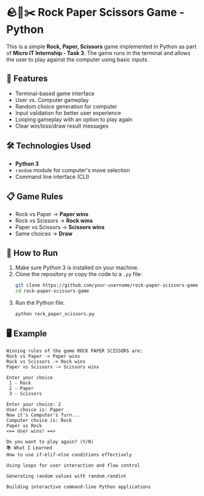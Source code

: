 # 🪨📄✂️ Rock Paper Scissors Game - Python

This is a simple **Rock, Paper, Scissors** game implemented in Python as part of **Micro IT Internship - Task 3**. The game runs in the terminal and allows the user to play against the computer using basic inputs.

## 🎯 Features

- Terminal-based game interface
- User vs. Computer gameplay
- Random choice generation for computer
- Input validation for better user experience
- Looping gameplay with an option to play again
- Clear win/loss/draw result messages

## 🛠️ Technologies Used

- **Python 3**
- `random` module for computer's move selection
- Command line interface (CLI)

## 📋 Game Rules

- Rock vs Paper → **Paper wins**
- Rock vs Scissors → **Rock wins**
- Paper vs Scissors → **Scissors wins**
- Same choices → **Draw**

## 🚀 How to Run

1. Make sure Python 3 is installed on your machine.
2. Clone the repository or copy the code to a `.py` file:
    ```bash
    git clone https://github.com/your-username/rock-paper-scissors-game.git
    cd rock-paper-scissors-game
    ```
3. Run the Python file:
    ```bash
    python rock_paper_scissors.py
    ```

## 🖥️ Example

```plaintext
Winning rules of the game ROCK PAPER SCISSORS are:
Rock vs Paper -> Paper wins
Rock vs Scissors -> Rock wins
Paper vs Scissors -> Scissors wins

Enter your choice 
 1 - Rock 
 2 - Paper 
 3 - Scissors 

Enter your choice: 2
User choice is: Paper
Now it's Computer's Turn...
Computer choice is: Rock
Paper vs Rock
<== User wins! ==>

Do you want to play again? (Y/N)
📚 What I Learned
How to use if-elif-else conditions effectively

Using loops for user interaction and flow control

Generating random values with random.randint

Building interactive command-line Python applications
